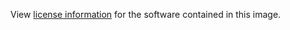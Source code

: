 View [license information](https://raw.githubusercontent.com/hashicorp/consul/master/LICENSE) for the software contained in this image.
